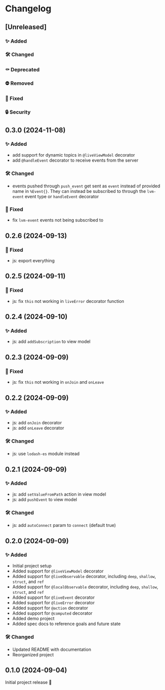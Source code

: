 # Changelog

## [Unreleased]

### ✨ Added

### 🛠️ Changed

### ⚰️ Deprecated

### ⛔ Removed

### 🐛 Fixed

### 🔒 Security

## 0.3.0 (2024-11-08)

### ✨ Added

- add support for dynamic topics in `@liveViewModel` decorator
- add `@handleEvent` decorator to receive events from the server

### 🛠️ Changed

- events pushed through `push_event` get sent as `event` instead of provided name in `%Event{}`. They can instead be subscribed to through the `lvm-event` event type or `handleEvent` decorator

### 🐛 Fixed

- fix `lvm-event` events not being subscribed to

## 0.2.6 (2024-09-13)

### 🐛 Fixed

- js: export everything

## 0.2.5 (2024-09-11)

### 🐛 Fixed

- js: fix `this` not working in `liveError` decorator function

## 0.2.4 (2024-09-10)

### ✨ Added

- js: add `addSubscription` to view model

## 0.2.3 (2024-09-09)

### 🐛 Fixed

- js: fix `this` not working in `onJoin` and `onLeave`

## 0.2.2 (2024-09-09)

### ✨ Added

- js: add `onJoin` decorator
- js: add `onLeave` decorator

### 🛠️ Changed

- js: use `lodash-es` module instead

## 0.2.1 (2024-09-09)

### ✨ Added

- js: add `setValueFromPath` action in view model
- js: add `pushEvent` to view model

### 🛠️ Changed

- js: add `autoConnect` param to `connect` (default true)

## 0.2.0 (2024-09-09)

### ✨ Added

- Initial project setup
- Added support for `@liveViewModel` decorator
- Added support for `@liveObservable` decorator, including `deep`, `shallow`, `struct`, and `ref`
- Added support for `@localObservable` decorator, including `deep`, `shallow`, `struct`, and `ref`
- Added support for `@liveEvent` decorator
- Added support for `@liveError` decorator
- Added support for `@action` decorator
- Added support for `@computed` decorator
- Added demo project
- Added spec docs to reference goals and future state

### 🛠️ Changed

- Updated README with documentation
- Reorganized project

## 0.1.0 (2024-09-04)

Initial project release 🚧
